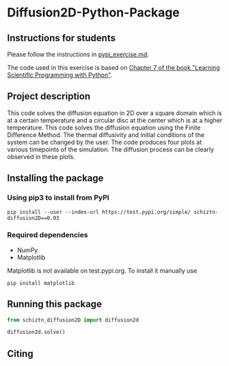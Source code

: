 # Diffusion2D-Python-Package

## Instructions for students

Please follow the instructions in [pypi_exercise.md](https://github.com/Simulation-Software-Engineering/Lecture-Material/blob/main/03_building_and_packaging/pypi_exercise.md).

The code used in this exercise is based on [Chapter 7 of the book "Learning Scientific Programming with Python"](https://scipython.com/book/chapter-7-matplotlib/examples/the-two-dimensional-diffusion-equation/).

## Project description
This code solves the diffusion equation in 2D over a square domain which is at a certain temperature and a circular disc at the center which is at a higher temperature. This code solves the diffusion equation using the Finite Difference Method. The thermal diffusivity and initial conditions of the system can be changed by the user. The code produces four plots at various timepoints of the simulation. The diffusion process can be clearly observed in these plots.
## Installing the package

### Using pip3 to install from PyPI
```
pip install --user --index-url https://test.pypi.org/simple/ schiztn-diffusion2D==0.03
```
### Required dependencies
- NumPy
- Matplotlib

Matplotlib is not available on test.pypi.org. To install it manually use
```
pip install matplotlib
```

## Running this package
```python
from schiztn_diffusion2D import diffusion2d

diffusion2d.solve()
```
## Citing